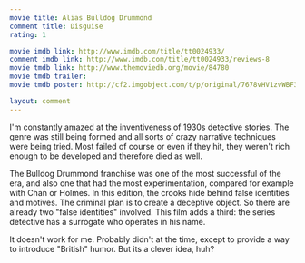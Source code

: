 ```yaml
---
movie title: Alias Bulldog Drummond
comment title: Disguise
rating: 1

movie imdb link: http://www.imdb.com/title/tt0024933/
comment imdb link: http://www.imdb.com/title/tt0024933/reviews-8
movie tmdb link: http://www.themoviedb.org/movie/84780
movie tmdb trailer: 
movie tmdb poster: http://cf2.imgobject.com/t/p/original/7678vHV1zvWBF3BlQAbtOlnp9ql.jpg

layout: comment
---
```


I'm constantly amazed at the inventiveness of 1930s detective stories. The genre was still being formed and all sorts of crazy narrative techniques were being tried. Most failed of course or even if they hit, they weren't rich enough to be developed and therefore died as well.

The Bulldog Drummond franchise was one of the most successful of the era, and also one that had the most experimentation, compared for example with Chan or Holmes. In this edition, the crooks hide behind false identities and motives. The criminal plan is to create a deceptive object. So there are already two "false identities" involved. This film adds a third: the series detective has a surrogate who operates in his name.

It doesn't work for me. Probably didn't at the time, except to provide a way to introduce "British" humor. But its a clever idea, huh?